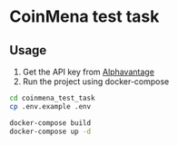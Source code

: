 # CoinMena test task

## Usage
1. Get the API key from [Alphavantage](https://www.alphavantage.co/support/#api-key)
2. Run the project using docker-compose
```bash
cd coinmena_test_task
cp .env.example .env

docker-compose build
docker-compose up -d
```
